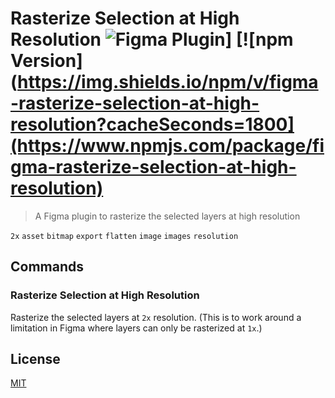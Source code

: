 # Rasterize Selection at High Resolution ![Figma Plugin](https://img.shields.io/badge/figma-Rasterize%20Selection%20at%20High%20Resolution-yellow?cacheSeconds=1800)] [![npm Version](https://img.shields.io/npm/v/figma-rasterize-selection-at-high-resolution?cacheSeconds=1800](https://www.npmjs.com/package/figma-rasterize-selection-at-high-resolution)

> A Figma plugin to rasterize the selected layers at high resolution

`2x` `asset` `bitmap` `export` `flatten` `image` `images` `resolution`

## Commands

### Rasterize Selection at High Resolution

Rasterize the selected layers at `2x` resolution. (This is to work around a limitation in Figma where layers can only be rasterized at `1x`.)

## License

[MIT](/LICENSE.md)
